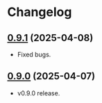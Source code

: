 # Changelog

## [0.9.1](https://github.com/deer-hunt/evargs/releases/tag/v0.9.1) (2025-04-08)

- Fixed bugs.

## [0.9.0](https://github.com/deer-hunt/evargs/releases/tag/v0.9.0) (2025-04-07)

- v0.9.0 release.
